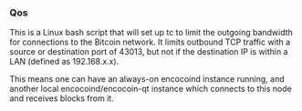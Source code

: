 ### Qos ###

This is a Linux bash script that will set up tc to limit the outgoing bandwidth for connections to the Bitcoin network. It limits outbound TCP traffic with a source or destination port of 43013, but not if the destination IP is within a LAN (defined as 192.168.x.x).

This means one can have an always-on encocoind instance running, and another local encocoind/encocoin-qt instance which connects to this node and receives blocks from it.

